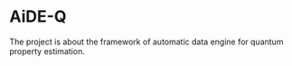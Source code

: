 # AiDE-Q
The project is about the framework of automatic data engine for quantum property estimation.
